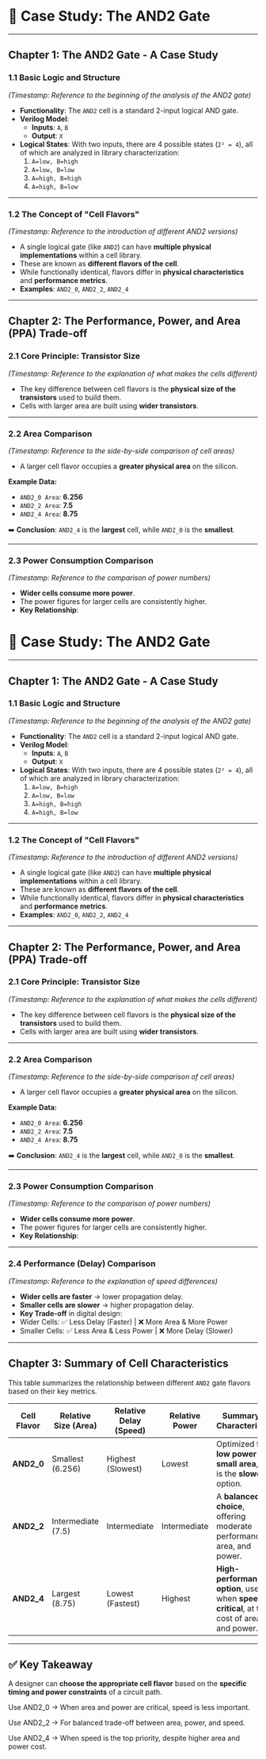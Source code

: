 # 📘 Case Study: The AND2 Gate

---

## Chapter 1: The AND2 Gate - A Case Study

### 1.1 Basic Logic and Structure  
*(Timestamp: Reference to the beginning of the analysis of the AND2 gate)*  

- **Functionality**: The `AND2` cell is a standard 2-input logical AND gate.  
- **Verilog Model**:  
  - **Inputs**: `A`, `B`  
  - **Output**: `X`  
- **Logical States**: With two inputs, there are 4 possible states (`2² = 4`), all of which are analyzed in library characterization:  
  1. `A=low, B=high`  
  2. `A=low, B=low`  
  3. `A=high, B=high`  
  4. `A=high, B=low`  

---

### 1.2 The Concept of "Cell Flavors"  
*(Timestamp: Reference to the introduction of different AND2 versions)*  

- A single logical gate (like `AND2`) can have **multiple physical implementations** within a cell library.  
- These are known as **different flavors of the cell**.  
- While functionally identical, flavors differ in **physical characteristics** and **performance metrics**.  
- **Examples**: `AND2_0`, `AND2_2`, `AND2_4`  

---

## Chapter 2: The Performance, Power, and Area (PPA) Trade-off  

### 2.1 Core Principle: Transistor Size  
*(Timestamp: Reference to the explanation of what makes the cells different)*  

- The key difference between cell flavors is the **physical size of the transistors** used to build them.  
- Cells with larger area are built using **wider transistors**.  

---

### 2.2 Area Comparison  
*(Timestamp: Reference to the side-by-side comparison of cell areas)*  

- A larger cell flavor occupies a **greater physical area** on the silicon.  

**Example Data:**  
- `AND2_0 Area`: **6.256**  
- `AND2_2 Area`: **7.5**  
- `AND2_4 Area`: **8.75**  

➡️ **Conclusion**: `AND2_4` is the **largest** cell, while `AND2_0` is the **smallest**.  

---

### 2.3 Power Consumption Comparison  
*(Timestamp: Reference to the comparison of power numbers)*  

- **Wider cells consume more power**.  
- The power figures for larger cells are consistently higher.  
- **Key Relationship**:  
# 📘 Case Study: The AND2 Gate

---

## Chapter 1: The AND2 Gate - A Case Study

### 1.1 Basic Logic and Structure  
*(Timestamp: Reference to the beginning of the analysis of the AND2 gate)*  

- **Functionality**: The `AND2` cell is a standard 2-input logical AND gate.  
- **Verilog Model**:  
  - **Inputs**: `A`, `B`  
  - **Output**: `X`  
- **Logical States**: With two inputs, there are 4 possible states (`2² = 4`), all of which are analyzed in library characterization:  
  1. `A=low, B=high`  
  2. `A=low, B=low`  
  3. `A=high, B=high`  
  4. `A=high, B=low`  

---

### 1.2 The Concept of "Cell Flavors"  
*(Timestamp: Reference to the introduction of different AND2 versions)*  

- A single logical gate (like `AND2`) can have **multiple physical implementations** within a cell library.  
- These are known as **different flavors of the cell**.  
- While functionally identical, flavors differ in **physical characteristics** and **performance metrics**.  
- **Examples**: `AND2_0`, `AND2_2`, `AND2_4`  

---

## Chapter 2: The Performance, Power, and Area (PPA) Trade-off  

### 2.1 Core Principle: Transistor Size  
*(Timestamp: Reference to the explanation of what makes the cells different)*  

- The key difference between cell flavors is the **physical size of the transistors** used to build them.  
- Cells with larger area are built using **wider transistors**.  

---

### 2.2 Area Comparison  
*(Timestamp: Reference to the side-by-side comparison of cell areas)*  

- A larger cell flavor occupies a **greater physical area** on the silicon.  

**Example Data:**  
- `AND2_0 Area`: **6.256**  
- `AND2_2 Area`: **7.5**  
- `AND2_4 Area`: **8.75**  

➡️ **Conclusion**: `AND2_4` is the **largest** cell, while `AND2_0` is the **smallest**.  

---

### 2.3 Power Consumption Comparison  
*(Timestamp: Reference to the comparison of power numbers)*  

- **Wider cells consume more power**.  
- The power figures for larger cells are consistently higher.  
- **Key Relationship**:  


---

### 2.4 Performance (Delay) Comparison  
*(Timestamp: Reference to the explanation of speed differences)*  

- **Wider cells are faster** → lower propagation delay.  
- **Smaller cells are slower** → higher propagation delay.  
- **Key Trade-off** in digital design:  
- Wider Cells: ✅ Less Delay (Faster) | ❌ More Area & More Power  
- Smaller Cells: ✅ Less Area & Less Power | ❌ More Delay (Slower)  

---

## Chapter 3: Summary of Cell Characteristics  

This table summarizes the relationship between different `AND2` gate flavors based on their key metrics.  

| Cell Flavor | Relative Size (Area) | Relative Delay (Speed) | Relative Power | Summary of Characteristics |
|-------------|-----------------------|-------------------------|----------------|-----------------------------|
| **AND2_0**  | Smallest (6.256)      | Highest (Slowest)      | Lowest         | Optimized for **low power** and **small area**, but is the **slowest** option. |
| **AND2_2**  | Intermediate (7.5)    | Intermediate           | Intermediate   | A **balanced choice**, offering moderate performance, area, and power. |
| **AND2_4**  | Largest (8.75)        | Lowest (Fastest)       | Highest        | **High-performance option**, used when **speed is critical**, at the cost of area and power. |

---

## ✅ Key Takeaway  
A designer can **choose the appropriate cell flavor** based on the **specific timing and power constraints** of a circuit path.  

Use AND2_0 → When area and power are critical, speed is less important.

Use AND2_2 → For balanced trade-off between area, power, and speed.

Use AND2_4 → When speed is the top priority, despite higher area and power cost.
